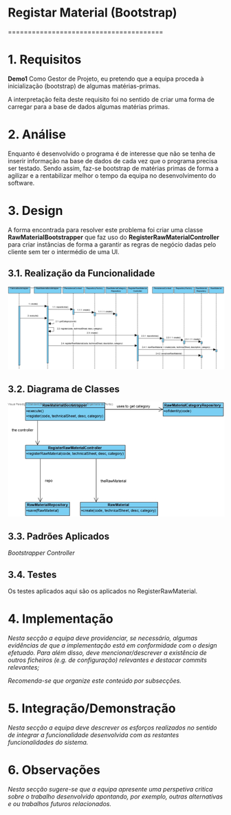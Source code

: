 # Registar Material (Bootstrap)
=======================================

# 1. Requisitos

**Demo1** Como Gestor de Projeto, eu pretendo que a equipa proceda à inicialização (bootstrap) de algumas matérias-primas.

A interpretação feita deste requisito foi no sentido de criar uma forma de carregar para a base de dados algumas matérias primas.

# 2. Análise

Enquanto é desenvolvido o programa é de interesse que não se tenha de inserir informação na base de dados de cada vez que o programa precisa ser testado. Sendo assim, faz-se bootstrap de matérias primas de forma a agilizar e a rentabilizar melhor o tempo da equipa no desenvolvimento do software.

# 3. Design

A forma encontrada para resolver este problema foi criar uma classe **RawMaterialBootstrapper** que faz uso do **RegisterRawMaterialController** para criar instâncias de forma a garantir as regras de negócio dadas pelo cliente sem ter o intermédio de uma UI.

## 3.1. Realização da Funcionalidade

![RegisterRawMaterial.jpg](SD-RegisterRawMaterial-Bootstrap.jpg)

## 3.2. Diagrama de Classes

![RegisterRawMaterialCD.jpg](CD-RegisterRawMaterial-Bootstrap.jpg)

## 3.3. Padrões Aplicados

*Bootstrapper*
*Controller*

## 3.4. Testes

Os testes aplicados aqui são os aplicados no RegisterRawMaterial.

# 4. Implementação

*Nesta secção a equipa deve providenciar, se necessário, algumas evidências de que a implementação está em conformidade com o design efetuado. Para além disso, deve mencionar/descrever a existência de outros ficheiros (e.g. de configuração) relevantes e destacar commits relevantes;*

*Recomenda-se que organize este conteúdo por subsecções.*

# 5. Integração/Demonstração

*Nesta secção a equipa deve descrever os esforços realizados no sentido de integrar a funcionalidade desenvolvida com as restantes funcionalidades do sistema.*

# 6. Observações

*Nesta secção sugere-se que a equipa apresente uma perspetiva critica sobre o trabalho desenvolvido apontando, por exemplo, outras alternativas e ou trabalhos futuros relacionados.*
